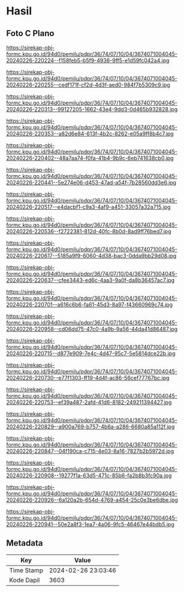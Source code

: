 # Hasil

## Foto C Plano

https://sirekap-obj-formc.kpu.go.id/94d0/pemilu/pdpr/36/74/07/10/04/3674071004045-20240226-220224--f158feb5-b5f9-4936-9ff5-e1d59fc042a4.jpg

https://sirekap-obj-formc.kpu.go.id/94d0/pemilu/pdpr/36/74/07/10/04/3674071004045-20240226-220255--cedf171f-cf2d-4d3f-aed0-984f7b5309c9.jpg

https://sirekap-obj-formc.kpu.go.id/94d0/pemilu/pdpr/36/74/07/10/04/3674071004045-20240226-220313--99127205-1662-43e4-9dd3-0d465b932828.jpg

https://sirekap-obj-formc.kpu.go.id/94d0/pemilu/pdpr/36/74/07/10/04/3674071004045-20240226-220353--a82d6e84-613f-4b2c-8262-e05a9ff8b4c7.jpg

https://sirekap-obj-formc.kpu.go.id/94d0/pemilu/pdpr/36/74/07/10/04/3674071004045-20240226-220402--48a7aa74-f0fa-41b4-9b9c-6eb741638cb0.jpg

https://sirekap-obj-formc.kpu.go.id/94d0/pemilu/pdpr/36/74/07/10/04/3674071004045-20240226-220441--5e274e06-d453-47ad-a54f-7b28560dd3e6.jpg

https://sirekap-obj-formc.kpu.go.id/94d0/pemilu/pdpr/36/74/07/10/04/3674071004045-20240226-220517--e4dacbf1-c9a3-4af9-a451-33057a32a715.jpg

https://sirekap-obj-formc.kpu.go.id/94d0/pemilu/pdpr/36/74/07/10/04/3674071004045-20240226-220536--f2722381-812d-40fc-8b0d-8ad9ff76bed7.jpg

https://sirekap-obj-formc.kpu.go.id/94d0/pemilu/pdpr/36/74/07/10/04/3674071004045-20240226-220617--5185a9f9-6060-4d38-bac3-0dda9bb29d08.jpg

https://sirekap-obj-formc.kpu.go.id/94d0/pemilu/pdpr/36/74/07/10/04/3674071004045-20240226-220637--cfee3443-ed6c-4aa3-9a0f-da8b36457ac7.jpg

https://sirekap-obj-formc.kpu.go.id/94d0/pemilu/pdpr/36/74/07/10/04/3674071004045-20240226-220701--a616c6b6-fa61-45d3-8a97-f43660969c74.jpg

https://sirekap-obj-formc.kpu.go.id/94d0/pemilu/pdpr/36/74/07/10/04/3674071004045-20240226-220958--cd06dd75-47c0-4a9b-9a56-44da41d86487.jpg

https://sirekap-obj-formc.kpu.go.id/94d0/pemilu/pdpr/36/74/07/10/04/3674071004045-20240226-220715--d877e909-7e4c-4d47-95c7-5e5814dce22b.jpg

https://sirekap-obj-formc.kpu.go.id/94d0/pemilu/pdpr/36/74/07/10/04/3674071004045-20240226-220730--e77f1303-ff19-4d4f-ac86-56cef77767bc.jpg

https://sirekap-obj-formc.kpu.go.id/94d0/pemilu/pdpr/36/74/07/10/04/3674071004045-20240226-220753--ef39a487-2afd-41d6-8182-249211394427.jpg

https://sirekap-obj-formc.kpu.go.id/94d0/pemilu/pdpr/36/74/07/10/04/3674071004045-20240226-220829--a900a769-b757-4b6a-a286-6680a85a112f.jpg

https://sirekap-obj-formc.kpu.go.id/94d0/pemilu/pdpr/36/74/07/10/04/3674071004045-20240226-220847--04f190ca-c715-4e03-8a16-7827b2b5972d.jpg

https://sirekap-obj-formc.kpu.go.id/94d0/pemilu/pdpr/36/74/07/10/04/3674071004045-20240226-220908--19277f1a-63d5-471c-85b6-fa2b8b3fc90a.jpg

https://sirekap-obj-formc.kpu.go.id/94d0/pemilu/pdpr/36/74/07/10/04/3674071004045-20240226-220926--6a120a2b-654d-4769-a454-25c0e3be6dbe.jpg

https://sirekap-obj-formc.kpu.go.id/94d0/pemilu/pdpr/36/74/07/10/04/3674071004045-20240226-220941--50e2a8f3-1ea7-4a06-9fc5-46467e44bdb5.jpg


## Metadata

| Key        | Value               |
| ---------- | ------------------- |
| Time Stamp | 2024-02-26 23:03:46 |
| Kode Dapil | 3603                |



